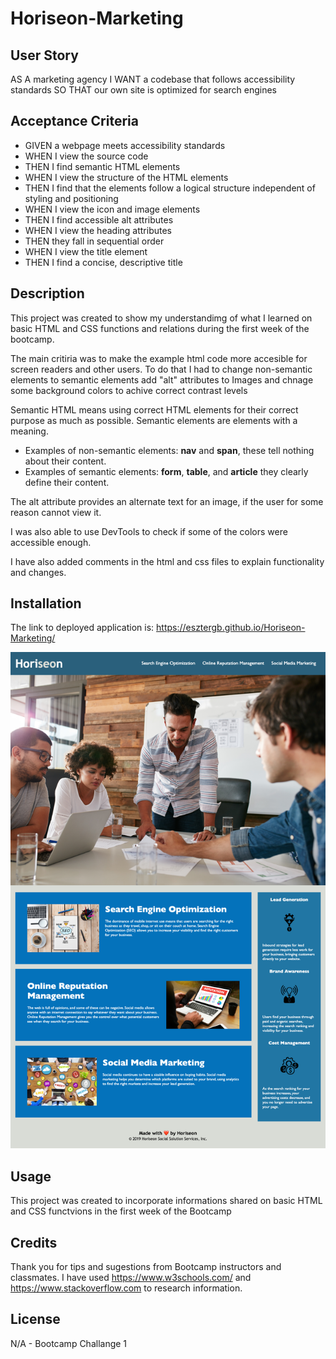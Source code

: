 # Horiseon-Marketing

## User Story

AS A marketing agency
I WANT a codebase that follows accessibility standards
SO THAT our own site is optimized for search engines

## Acceptance Criteria

* GIVEN a webpage meets accessibility standards
* WHEN I view the source code
* THEN I find semantic HTML elements
* WHEN I view the structure of the HTML elements
* THEN I find that the elements follow a logical structure independent of styling and positioning
* WHEN I view the icon and image elements
* THEN I find accessible alt attributes
* WHEN I view the heading attributes
* THEN they fall in sequential order
* WHEN I view the title element
* THEN I find a concise, descriptive title

## Description

This project was created to show my understandimg of what I learned on basic HTML and CSS functions and relations during the first week of the bootcamp. 

The main critiria was to make the example html code more accesible for screen readers and other users. To do that I had to change non-semantic elements to semantic elements add "alt" attributes to Images and chnage some background colors to achive correct contrast levels

Semantic HTML means using correct HTML elements for their correct purpose as much as possible. Semantic elements are elements with a meaning.
* Examples of non-semantic elements: **nav** and **span**, these tell nothing about their content.
* Examples of semantic elements: **form**, **table**, and **article** they clearly define their content.

The alt attribute provides an alternate text for an image, if the user for some reason cannot view it.

I was also able to use DevTools to check if some of the colors were accessible enough.

I have also added comments in the html and css files to explain functionality and changes.

## Installation

The link to deployed application is: https://esztergb.github.io/Horiseon-Marketing/

![ScreenShot](assets/images/Screenshot%20of%20full%20Website.png)

## Usage

This project was created to incorporate informations shared on basic HTML and CSS functvions in the first week of the Bootcamp

## Credits

Thank you for tips and sugestions from Bootcamp instructors and classmates. 
I have used https://www.w3schools.com/ and https://www.stackoverflow.com to research information.

## License

N/A - Bootcamp Challange 1